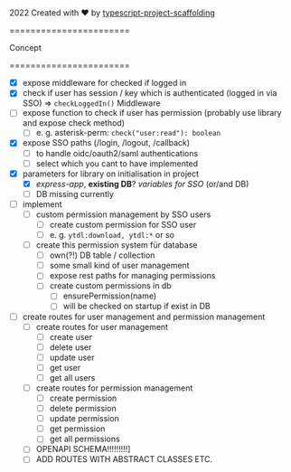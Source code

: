 # 

2022
Created with ♥ by [typescript-project-scaffolding](https://github.com/Trickfilm400/typescript-project-scaffolding)





<!--
auth wrapper package??

internal / external roles?

e. g.: admin role fetch from SSO session, detailed permission inside project

-->

=======================

Concept

=======================

- [x] expose middleware for checked if logged in
- [x] check if user has session / key which is authenticated (logged in via SSO) => `checkLoggedIn()` Middleware
- [ ] expose function to check if user has permission (probably use library and expose check method)
  - [ ] e. g. asterisk-perm: `check("user:read"): boolean`
- [x] expose SSO paths (/login, /logout, /callback)
  - [ ] to handle oidc/oauth2/saml authentications
  - [ ] select which you cant to have implemented
- [x] parameters for library on initialisation in project
  - [x] _express-app_, **existing DB**? _variables for SSO_ (or/and DB)
  - [ ] DB missing currently
- [ ] implement
  - [ ] custom permission management by SSO users
    - [ ] create custom permission for SSO user
    - [ ] e. g. `ytdl:download, ytdl:*` or so
  - [ ] create this permission system für database
    - [ ] own(?!) DB table / collection
    - [ ] some small kind of user management
    - [ ] expose rest paths for managing permissions
    - [ ] create custom permissions in db
      - [ ] ensurePermission(name)
      - [ ] will be checked on startup if exist in DB
- [ ] create routes for user management and permission management
  - [ ] create routes for user management
    - [ ] create user
    - [ ] delete user
    - [ ] update user
    - [ ] get user
    - [ ] get all users
  - [ ] create routes for permission management
    - [ ] create permission
    - [ ] delete permission
    - [ ] update permission
    - [ ] get permission
    - [ ] get all permissions
  - [ ] OPENAPI SCHEMA!!!!!!!!!]
  - [ ] ADD ROUTES WITH ABSTRACT CLASSES ETC.